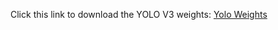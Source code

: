 Click this link to download the YOLO V3 weights: [Yolo Weights](https://pjreddie.com/media/files/yolov3.weights)
